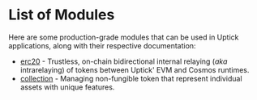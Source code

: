 <!--
order: 0
-->

# List of Modules

Here are some production-grade modules that can be used in Uptick applications, along with their respective documentation:

- [erc20](erc20/spec/README.md) - Trustless, on-chain bidirectional internal relaying (*aka* intrarelaying) of tokens between Uptick' EVM and Cosmos runtimes.
- [collection](collection/spec/README.md) - Managing non-fungible token that represent individual assets with unique features.
